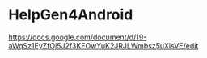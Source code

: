 # HelpGen4Android
https://docs.google.com/document/d/19-aWqSz1EyZfOj5J2f3KFOwYuK2JRJLWmbsz5uXisVE/edit
